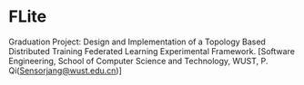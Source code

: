# FLite
Graduation Project: Design and Implementation of a Topology Based Distributed Training Federated Learning Experimental Framework. [Software Engineering, School of Computer Science and Technology, WUST, P. Qi(Sensorjang@wust.edu.cn)]
